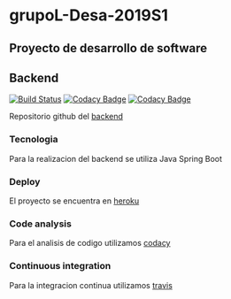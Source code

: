 # grupoL-Desa-2019S1
## Proyecto de desarrollo de software  

## Backend  
[![Build Status](https://travis-ci.org/rdnovell/desapp-groupL-backend.svg?branch=master)](https://travis-ci.org/rdnovell/desapp-groupL-backend)
[![Codacy Badge](https://api.codacy.com/project/badge/Grade/aa88062d28c34913805f08b0952b21c1)](https://www.codacy.com/app/rdnovell/desapp-groupL-backend?utm_source=github.com&amp;utm_medium=referral&amp;utm_content=rdnovell/desapp-groupL-backend&amp;utm_campaign=Badge_Grade) 
[![Codacy Badge](https://api.codacy.com/project/badge/Coverage/aa88062d28c34913805f08b0952b21c1)](https://www.codacy.com/app/rdnovell/desapp-groupL-backend?utm_source=github.com&amp;utm_medium=referral&amp;utm_content=rdnovell/desapp-groupL-backend&amp;utm_campaign=Badge_Coverage)  

Repositorio github del [backend](https://github.com/rdnovell/desapp-groupL-backend)  
### Tecnologia  
Para la realizacion del backend se utiliza Java Spring Boot
### Deploy  
El proyecto se encuentra en [heroku](https://dashboard.heroku.com/apps/desapp-groupl-backend)    
### Code analysis
Para el analisis de codigo utilizamos [codacy](https://app.codacy.com/app/rdnovell/desapp-groupL-backend)  
### Continuous integration  
Para la integracion continua utilizamos [travis](https://travis-ci.org/rdnovell/desapp-groupL-backend)  

